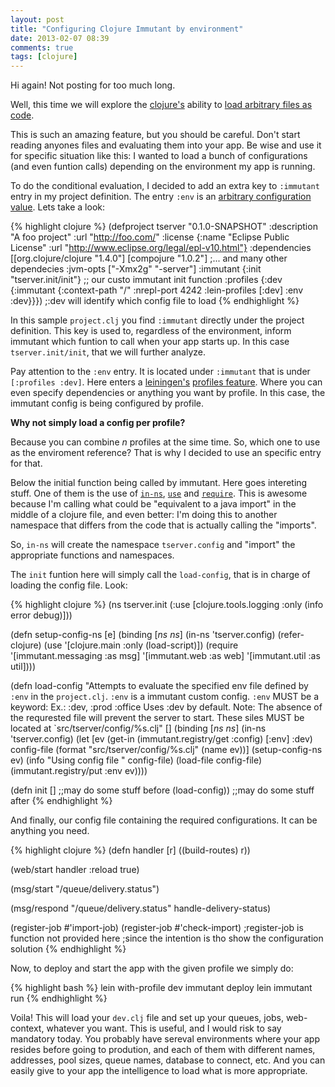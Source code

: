 ```yaml
---
layout: post
title: "Configuring Clojure Immutant by environment"
date: 2013-02-07 08:39
comments: true
tags: [clojure]
---
```


Hi again! Not posting for too much long.

Well, this time we will explore the [clojure's](http://clojure.org) ability to [load arbitrary files as code](http://clojuredocs.org/clojure_core/clojure.core/load-file).

This is such an amazing feature, but you should be careful. Don't start reading anyones files and evaluating them into your app. Be wise and use it for specific situation like this: I wanted to load a bunch of configurations (and even funtion calls) depending on the environment my app is running.

To do the conditional evaluation, I decided to add an extra key to `:immutant` entry in my project definition. The entry `:env` is an [arbitrary configuration value](http://immutant.org/documentation/current/initialization.html#sec-3-1). Lets take a look:
<!--more-->
{% highlight clojure %}
(defproject tserver "0.1.0-SNAPSHOT"
  :description "A foo project"
  :url "http://foo.com/"
  :license {:name "Eclipse Public License"
            :url "http://www.eclipse.org/legal/epl-v10.html"}
  :dependencies [[org.clojure/clojure "1.4.0"]
                 [compojure "1.0.2"]
                 ;... and many other dependecies
  :jvm-opts ["-Xmx2g" "-server"]
  :immutant {:init "tserver.init/init"} ;; our custo immutant init function
  :profiles {:dev {:immutant {:context-path "/"
                              :nrepl-port 4242
                              :lein-profiles [:dev]
                              :env :dev}}}) ;:dev will identify which config file to load
{% endhighlight %}

In this sample `project.clj` you find `:immutant` directly under the project definition. This key is used to, regardless of the environment, inform immutant which funtion to call when your app starts up. In this case `tserver.init/init`, that we will further analyze.

Pay attention to the `:env` entry. It is located under `:immutant` that is under `[:profiles :dev]`. Here enters a [leiningen's](http://leiningen.org/) [profiles feature](https://github.com/technomancy/leiningen/blob/stable/doc/PROFILES.md). Where you can even specify dependencies or anything you want by profile. In this case, the immutant config is being configured by profile.

**Why not simply load a config per profile?**

Because you can combine *n* profiles at the sime time. So, which one to use as the enviroment reference? That is why I decided to use an specific entry for that.

Below the initial function being called by immutant. Here goes intereting stuff.
One of them is the use of [`in-ns`](http://clojuredocs.org/clojure_core/clojure.core/in-ns), [`use`](http://clojuredocs.org/clojure_core/clojure.core/use) and [`require`](http://clojuredocs.org/clojure_core/clojure.core/require). This is awesome because I'm calling what could be "equivalent to a java import" in the middle of a clojure file, and even better: I'm doing this to another namespace that differs from the code that is actually calling the "imports".

So, `in-ns` will create the namespace `tserver.config` and "import" the appropriate functions and namespaces.

The `init` funtion here will simply call the `load-config`, that is in charge of loading the config file. Look:


{% highlight clojure %}
(ns tserver.init
  (:use [clojure.tools.logging :only (info error debug)]))

(defn setup-config-ns [e]
	(binding [*ns* *ns*]
      (in-ns 'tserver.config)
      (refer-clojure)
      (use '[clojure.main :only (load-script)])
      (require '[immutant.messaging :as msg]
               '[immutant.web :as web]
               '[immutant.util :as util])))

(defn load-config
  "Attempts to evaluate the specified env file defined by `:env`
  in the `project.clj`. `:env` is a immutant custom config.
  `:env` MUST be a keyword: Ex.: :dev, :prod :office
  Uses :dev by default.
  Note: The absence of the requrested file will prevent the server to start.
  These siles MUST be located at `src/tserver/config/%s.clj"
  []
  (binding [*ns* *ns*]
    (in-ns 'tserver.config)
    (let [ev (get-in (immutant.registry/get :config) [:env] :dev)
    	    config-file (format "src/tserver/config/%s.clj" (name ev))]
  	  (setup-config-ns ev)
      (info "Using config file " config-file)
  	  (load-file config-file)
  	  (immutant.registry/put :env ev))))

(defn init []
  ;;may do some stuff before
  (load-config)) ;;may do some stuff after
{% endhighlight %}

And finally, our config file containing the required configurations. It can be anything you need.

{% highlight clojure %}
(defn handler
    [r] ((build-routes) r))

(web/start handler
  :reload true)

(msg/start "/queue/delivery.status")

(msg/respond "/queue/delivery.status" handle-delivery-status)

(register-job #'import-job)
(register-job #'check-import)
;register-job is function not provided here
;since the intention is tho show the configuration solution
{% endhighlight %}

Now, to deploy and start the app with the given profile we simply do:

{% highlight bash %}
lein with-profile dev immutant deploy
lein immutant run
{% endhighlight %}

Voila! This will load your `dev.clj` file and set up your queues, jobs, web-context, whatever you want. This is useful, and I would risk to say mandatory today. You probably have sereval environments where your app resides before going to prodution, and each of them with different names, addresses, pool sizes, queue names, database to connect, etc. And you can easily give to your app the intelligence to load what is more appropriate.
